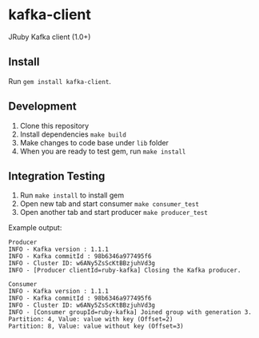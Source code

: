 # kafka-client

JRuby Kafka client (1.0+)

## Install

Run `gem install kafka-client`.

## Development

1. Clone this repository
2. Install dependencies `make build`
3. Make changes to code base under `lib` folder
4. When you are ready to test gem, run `make install`

## Integration Testing

1. Run `make install` to install gem
2. Open new tab and start consumer `make consumer_test`
3. Open another tab and start producer `make producer_test`

Example output:
```
Producer
INFO - Kafka version : 1.1.1
INFO - Kafka commitId : 98b6346a977495f6
INFO - Cluster ID: w6ANy5ZsScKtBBzjuhVd3g
INFO - [Producer clientId=ruby-kafka] Closing the Kafka producer.

Consumer
INFO - Kafka version : 1.1.1
INFO - Kafka commitId : 98b6346a977495f6
INFO - Cluster ID: w6ANy5ZsScKtBBzjuhVd3g
INFO - [Consumer groupId=ruby-kafka] Joined group with generation 3.
Partition: 4, Value: value with key (Offset=2)
Partition: 8, Value: value without key (Offset=3)
```
